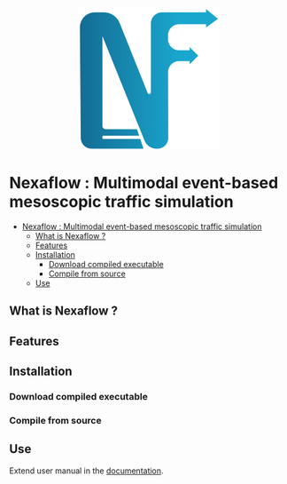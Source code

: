 
<p align="center">
  <img src="https://github.com/AureClai/nexaflow-core/blob/main/img/logo256.png" width=256 height=256/>
</p>


# Nexaflow : Multimodal event-based mesoscopic traffic simulation

- [Nexaflow : Multimodal event-based mesoscopic traffic simulation](#nexaflow--multimodal-event-based-mesoscopic-traffic-simulation)
  - [What is Nexaflow ?](#what-is-nexaflow-)
  - [Features](#features)
  - [Installation](#installation)
    - [Download compiled executable](#download-compiled-executable)
    - [Compile from source](#compile-from-source)
  - [Use](#use)

## What is Nexaflow ?

## Features

## Installation

### Download compiled executable

### Compile from source

## Use

Extend user manual in the [documentation](#).

